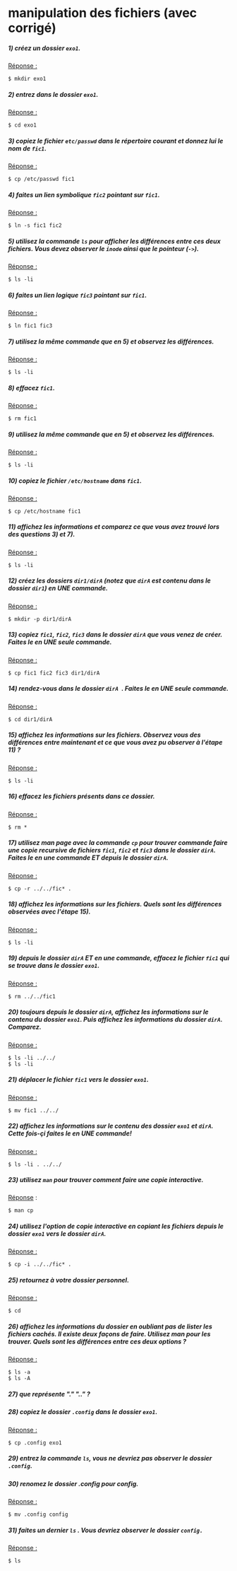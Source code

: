 # manipulation des fichiers (avec corrigé)

##### 1) créez un dossier `exo1`.

<u>Réponse :</u>

```shell
$ mkdir exo1
```



##### 2) entrez dans le dossier `exo1`.

<u>Réponse :</u>

```shell
$ cd exo1
```



##### 3) copiez le fichier `etc/passwd` dans le répertoire courant et donnez lui le nom de `fic1`.

<u>Réponse :</u>

```shell
$ cp /etc/passwd fic1
```



##### 4) faites un lien symbolique `fic2` pointant sur `fic1`.

<u>Réponse :</u>

```shell
$ ln -s fic1 fic2
```



##### 5) utilisez la commande `ls` pour afficher les différences entre ces deux fichiers. Vous devez observer le `inode` ainsi que le pointeur (`->`).

<u>Réponse :</u>

```shell
$ ls -li
```



##### 6) faites un lien logique `fic3` pointant sur `fic1`.

<u>Réponse :</u>

```shell
$ ln fic1 fic3
```



##### 7) utilisez la même commande que en 5) et observez les différences.

<u>Réponse :</u>

```shell
$ ls -li
```



##### 8) effacez `fic1`.

<u>Réponse :</u>

```shell
$ rm fic1
```



##### 9)  utilisez la même commande que en 5) et observez les différences.

<u>Réponse :</u>

```shell
$ ls -li
```



##### 10) copiez le fichier `/etc/hostname` dans `fic1`.

<u>Réponse :</u>

```shell
$ cp /etc/hostname fic1
```



##### 11) affichez les informations et comparez ce que vous avez trouvé lors des questions 3) et 7).

<u>Réponse :</u>

```shell
$ ls -li
```



##### 12) créez les dossiers `dir1/dirA` (notez que `dirA` est contenu dans le dossier `dir1`) en UNE commande.

<u>Réponse :</u>

```shell
$ mkdir -p dir1/dirA
```



##### 13) copiez `fic1`, `fic2`, `fic3` dans le dossier `dirA` que vous venez de créer. Faites le en UNE seule commande.

<u>Réponse :</u>

```shell
$ cp fic1 fic2 fic3 dir1/dirA
```



##### 14) rendez-vous dans le dossier `dirA `. Faites le en UNE seule commande.

<u>Réponse :</u>

```shell
$ cd dir1/dirA
```



##### 15) affichez les informations sur les fichiers. Observez vous des différences entre maintenant et ce que vous avez pu observer à l'étape 11) ?

<u>Réponse :</u>

```shell
$ ls -li
```



##### 16) effacez les fichiers présents dans ce dossier.

<u>Réponse :</u>

```shell
$ rm *
```



##### 17) utilisez man page avec la commande `cp` pour trouver commande faire une copie recursive de fichiers `fic1`, `fic2` et `fic3` dans le dossier `dirA`. Faites le en une commande ET depuis le dossier `dirA`.

<u>Réponse :</u>

```shell
$ cp -r ../../fic* .
```



##### 18) affichez les informations sur les fichiers. Quels sont les différences observées avec l'étape 15).

<u>Réponse :</u>

```shell
$ ls -li
```



##### 19) depuis le dossier `dirA` ET en une commande, effacez le fichier `fic1` qui se trouve dans le dossier `exo1`.

<u>Réponse :</u>

```shell
$ rm ../../fic1
```



##### 20) toujours depuis le dossier `dirA`, affichez les informations sur le contenu du dossier `exo1`. Puis affichez les informations du dossier `dirA`. Comparez.

<u>Réponse :</u>

```shell
$ ls -li ../../
$ ls -li
```



##### 21) déplacer le fichier `fic1` vers le dossier `exo1`.

<u>Réponse :</u>

```shell
$ mv fic1 ../../
```



##### 22) affichez les informations sur le contenu des dossier `exo1` et `dirA`. Cette fois-çi faites le en UNE commande!

<u>Réponse :</u>

```shell
$ ls -li . ../../
```



##### 23) utilisez `man`  pour trouver comment faire une copie interactive.

<u>Réponse</u> :

```shell
$ man cp
```



##### 24) utilisez l'option de copie interactive en copiant les fichiers depuis le dossier `exo1` vers le dossier `dirA`.

<u>Réponse :</u>

```shell
$ cp -i ../../fic* .
```



##### 25) retournez à votre dossier personnel.

<u>Réponse :</u>

```
$ cd
```



##### 26) affichez les informations du dossier en oubliant pas de lister les fichiers cachés. Il existe deux façons de faire. Utilisez man pour les trouver. Quels sont les différences entre ces deux options ?

<u>Réponse :</u>

```shell
$ ls -a
$ ls -A
```



##### 27) que représente "." ".." ?



##### 28) copiez le dossier `.config` dans le dossier `exo1`.

<u>Réponse :</u>

```shell
$ cp .config exo1
```



##### 29) entrez la commande `ls`, vous ne devriez pas observer le dossier `.config`.



##### 30) renomez le dossier .config pour config.

<u>Réponse :</u>

```shell
$ mv .config config
```



##### 31) faites un dernier `ls` . Vous devriez observer le dossier `config.`

<u>Réponse :</u>

```shell
$ ls
```